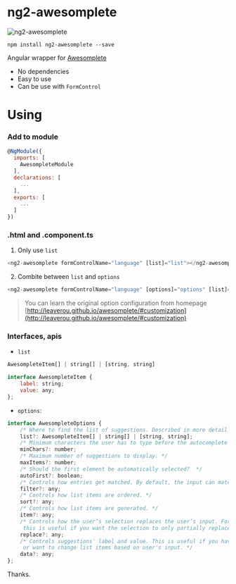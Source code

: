 # ng2-awesomplete

![ng2-awesomplete](http://i.imgur.com/VSLmh6e.png)

`npm install ng2-awesomplete --save`

Angular wrapper for [Awesomplete](http://leaverou.github.io/awesomplete/#basic-usage)
- No dependencies
- Easy to use
- Can be use with `FormControl`

# Using

### Add to module

```js
@NgModule({
  imports: [
    AwesompleteModule
  ],
  declarations: [
    ...
  ],
  exports: [
    ...
  ]
})
```

### .html and .component.ts

1. Only use `list`

```js
<ng2-awesomplete formControlName="language" [list]="list"></ng2-awesomplete>
```

2. Combite between `list` and `options`

```js
<ng2-awesomplete formControlName="language" [options]="options" [list]="list"></ng2-awesomplete>
```

> You can learn the original option configuration from homepage [http://leaverou.github.io/awesomplete/#customization](http://leaverou.github.io/awesomplete/#customization)

### Interfaces, apis

- `list`

```js
AwesompleteItem[] | string[] | [string, string]

interface AwesompleteItem {
    label: string;
    value: any;
};

```

- `options`:

```js
interface AwesompleteOptions {
    /* Where to find the list of suggestions. Described in more detail in the “Basic usage” section above. */
    list?: AwesompleteItem[] | string[] | [string, string];
    /* Minimum characters the user has to type before the autocomplete popup shows up. */
    minChars?: number;
    /* Maximum number of suggestions to display. */
    maxItems?: number;
    /* Should the first element be automatically selected?  */
    autoFirst?: boolean;
    /* Controls how entries get matched. By default, the input can match anywhere in the string and it’s a case insensitive match. */
    filter?: any;
    /* Controls how list items are ordered. */
    sort?: any;
    /* Controls how list items are generated. */
    item?: any;
    /* Controls how the user’s selection replaces the user’s input. For example,
     this is useful if you want the selection to only partially replace the user’s input. */
    replace?: any;
    /* Controls suggestions' label and value. This is useful if you have list items in custom format,
     or want to change list items based on user's input. */
    data?: any;
};
```

Thanks.
